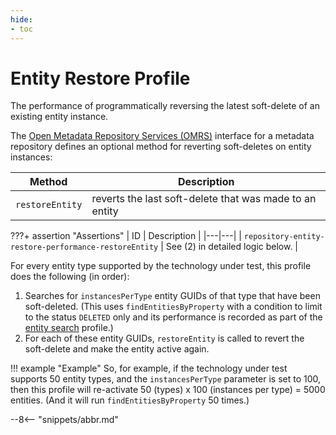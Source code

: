 ```yaml
---
hide:
- toc
---
```


<!-- SPDX-License-Identifier: CC-BY-4.0 -->
<!-- Copyright Contributors to the Egeria project. -->

# Entity Restore Profile

The performance of programmatically reversing the latest soft-delete of an existing entity instance.

The [Open Metadata Repository Services (OMRS)](/egeria-docs/services/omrs) interface for a metadata repository defines an optional method for reverting soft-deletes on entity instances:

| Method | Description |
|---|---|
| `restoreEntity` | reverts the last soft-delete that was made to an entity |

???+ assertion "Assertions"
    | ID | Description |
    |---|---|
    | `repository-entity-restore-performance-restoreEntity` | See (2) in detailed logic below. |

For every entity type supported by the technology under test, this profile does the following (in order):

1. Searches for `instancesPerType` entity GUIDs of that type that have been soft-deleted. (This uses `findEntitiesByProperty` with a condition to limit to the status `DELETED` only and its performance is recorded as part of the [entity search](entity-search.md) profile.)
1. For each of these entity GUIDs, `restoreEntity` is called to revert the soft-delete and make the entity active again.

!!! example "Example"
    So, for example, if the technology under test supports 50 entity types, and the `instancesPerType` parameter is set to 100, then this profile will re-activate 50 (types) x 100 (instances per type) = 5000 entities. (And it will run `findEntitiesByProperty` 50 times.)

--8<-- "snippets/abbr.md"
